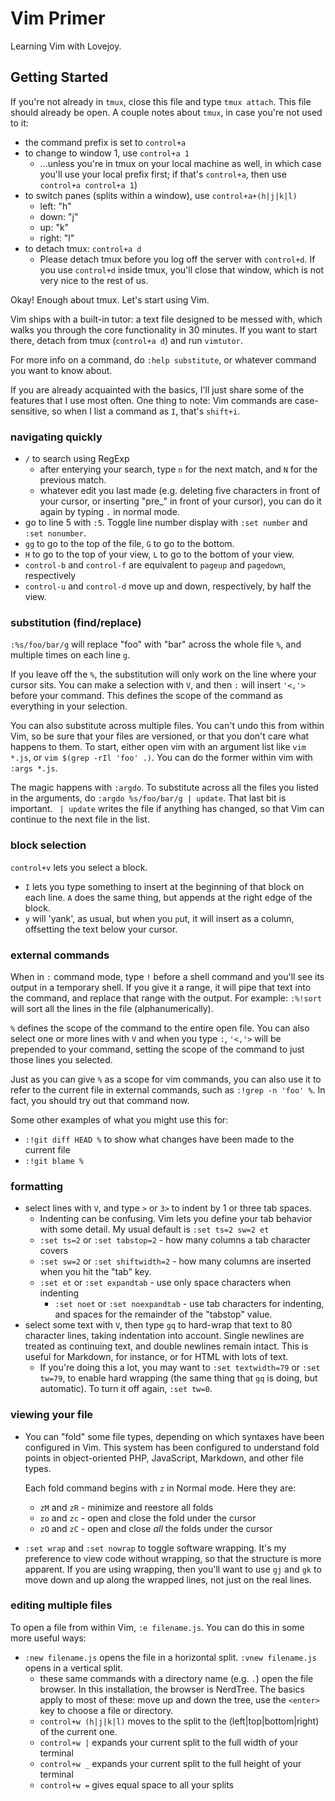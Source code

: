 # Vim Primer

Learning Vim with Lovejoy.

## Getting Started

If you're not already in `tmux`, close this file and type `tmux attach`. This
file should already be open. A couple notes about `tmux`, in case you're not
used to it:

- the command prefix is set to `control+a`
- to change to window 1, use `control+a 1`
  - ...unless you're in tmux on your local machine as well, in which case
    you'll use your local prefix first; if that's `control+a`, then use
    `control+a control+a 1`)
- to switch panes (splits within a window), use `control+a+(h|j|k|l)`
  - left:  "h"
  - down:  "j"
  - up:    "k"
  - right: "l"
- to detach tmux: `control+a d`
  - Please detach tmux before you log off the server with `control+d`. If you
    use `control+d` inside tmux, you'll close that window, which is not very
    nice to the rest of us.

Okay! Enough about tmux. Let's start using Vim.

Vim ships with a built-in tutor: a text file designed to be messed with, which
walks you through the core functionality in 30 minutes. If you want to start
there, detach from tmux (`control+a d`) and run `vimtutor`.

For more info on a command, do `:help substitute`, or whatever command you want
to know about.

If you are already acquainted with the basics, I'll just share some of the
features that I use most often. One thing to note: Vim commands are case-
sensitive, so when I list a command as `I`, that's `shift+i`.

### navigating quickly

- `/` to search using RegExp
  - after enterying your search, type `n` for the next match, and `N` for the
    previous match.
  - whatever edit you last made (e.g. deleting five characters in front of your
    cursor, or inserting "pre_" in front of your cursor), you can do it again
    by typing `.` in normal mode.
- go to line 5 with `:5`. Toggle line number display with `:set number` and
  `:set nonumber`.
- `gg` to go to the top of the file, `G` to go to the bottom.
- `H` to go to the top of your view, `L` to go to the bottom of your view.
- `control-b` and `control-f` are equivalent to `pageup` and `pagedown`,
  respectively
- `control-u` and `control-d` move up and down, respectively, by half the view.

### substitution (find/replace)

`:%s/foo/bar/g` will replace "foo" with "bar" across the whole file `%`, and
multiple times on each line `g`.

If you leave off the `%`, the substitution will only work on the line where
your cursor sits. You can make a selection with `V`, and then `:` will insert
`'<,'>` before your command. This defines the scope of the command as
everything in your selection.

You can also substitute across multiple files. You can't undo this from within
Vim, so be sure that your files are versioned, or that you don't care what
happens to them. To start, either open vim with an argument list like
`vim *.js`, or `vim $(grep -rIl 'foo' .)`. You can do the former within vim
with `:args *.js`.

The magic happens with `:argdo`. To substitute across all the files you listed
in the arguments, do `:argdo %s/foo/bar/g | update`. That last bit is
important. ` | update` writes the file if anything has changed, so that Vim can
continue to the next file in the list.

### block selection

`control+v` lets you select a block.

- `I` lets you type something to insert at the beginning of that block on
  each line. `A` does the same thing, but appends at the right edge of the
  block.
- `y` will 'yank', as usual, but when you `p`ut, it will insert as a column,
  offsetting the text below your cursor.

### external commands

When in `:` command mode, type `!` before a shell command and you'll see its
output in a temporary shell. If you give it a range, it will pipe that text
into the command, and replace that range with the output. For example:
`:%!sort` will sort all the lines in the file (alphanumerically).

`%` defines the scope of the command to the entire open file. You can also
select one or more lines with `V` and when you type `:`, `'<,'>` will be
prepended to your command, setting the scope of the command to just those lines
you selected.

Just as you can give `%` as a scope for vim commands, you can also use it to
refer to the current file in external commands, such as `:!grep -n 'foo' %`. In
fact, you should try out that command now.

Some other examples of what you might use this for:

- `:!git diff HEAD %` to show what changes have been made to the current file
- `:!git blame %` 

### formatting

- select lines with `V`, and type `>` or `3>` to indent by 1 or three tab
  spaces.
	- Indenting can be confusing. Vim lets you define your tab behavior with some
	  detail. My usual default is `:set ts=2 sw=2 et`
    - `:set ts=2` or `:set tabstop=2` - how many columns a tab character covers
    - `:set sw=2` or `:set shiftwidth=2` - how many columns are inserted when
      you hit the "tab" key.
    - `:set et` or `:set expandtab` - use only space characters when indenting
		- `:set noet` or `:set noexpandtab` - use tab characters for indenting, and
		  spaces for the remainder of the "tabstop" value.
- select some text with `V`, then type `gq` to hard-wrap that text to 80
  character lines, taking indentation into account. Single newlines are treated
  as continuing text, and double newlines remain intact. This is useful for
  Markdown, for instance, or for HTML with lots of text.
  - If you're doing this a lot, you may want to `:set textwidth=79` or `:set
    tw=79`, to enable hard wrapping (the same thing that `gq` is doing, but
    automatic). To turn it off again, `:set tw=0`.

### viewing your file

- You can "fold" some file types, depending on which syntaxes have been
  configured in Vim. This system has been configured to understand fold points
  in object-oriented PHP, JavaScript, Markdown, and other file types.

  Each fold command begins with `z` in Normal mode. Here they are:
  - `zM` and `zR` - minimize and reestore all folds
  - `zo` and `zc` - open and close the fold under the cursor
  - `zO` and `zC` - open and close *all* the folds under the cursor
- `:set wrap` and `:set nowrap` to toggle software wrapping. It's my preference
  to view code without wrapping, so that the structure is more apparent. If you
  are using wrapping, then you'll want to use `gj` and `gk` to move down and up
  along the wrapped lines, not just on the real lines.

### editing multiple files 

To open a file from within Vim, `:e filename.js`. You can do this in some more
useful ways:

- `:new filename.js` opens the file in a horizontal split. `:vnew filename.js`
  opens in a vertical split.
  - these same commands with a directory name (e.g. `.`) open the file browser.
    In this installation, the browser is NerdTree. The basics apply to most of
    these: move up and down the tree, use the `<enter>` key to choose a file or
    directory.
  - `control+w (h|j|k|l)` moves to the split to the (left|top|bottom|right) of
    the current one.
  - `control+w |` expands your current split to the full width of your terminal
  - `control+w _` expands your current split to the full height of your terminal
  - `control+w =` gives equal space to all your splits
